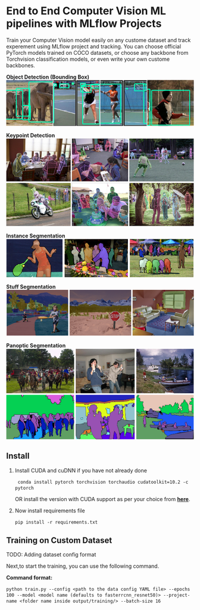 # End to End Computer Vision ML pipelines with MLflow Projects

Train your Computer Vision model easily on any custome dataset and track experement using MLflow project and tracking. You can choose official PyTorch models trained on COCO datasets, or choose any backbone from Torchvision classification models, or even write your own custome backbones.

**Object Detection (Bounding Box)**
![](docs/images/BoundingBox.png)

**Keypoint Detection**
![](docs/images/Keypoint.png)

**Instance Segmentation**
![](docs/images/ObjectDetection.png)

**Stuff Segmentation**
![](docs/images/StuffSegementation.png)

**Panoptic Segmentation**
![](docs/images/Panoptic.png)


## Install
1. Install CUDA and cuDNN if you have not already done
    ```
     conda install pytorch torchvision torchaudio cudatoolkit=10.2 -c pytorch
    ```
    OR install the version with CUDA support as per your choice from **[here](https://pytorch.org/get-started/locally/)**.

2. Now install requirements file
    ```
    pip install -r requirements.txt
    ```

## Training on Custom Dataset

TODO: Adding dataset config format

Next,to start the training, you can use the following command.

**Command format:**
```
python train.py --config <path to the data config YAML file> --epochs 100 --model <model name (defaults to fasterrcnn_resnet50)> --project-name <folder name inside output/training/> --batch-size 16
```

